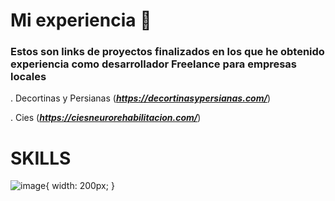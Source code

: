 # Mi experiencia 🚀

### Estos son links de proyectos finalizados en los que he obtenido experiencia como desarrollador Freelance para empresas locales

. Decortinas y Persianas (***https://decortinasypersianas.com/***)

. Cies (***https://ciesneurorehabilitacion.com/***)


# SKILLS
![image](https://user-images.githubusercontent.com/60968668/176058385-b544e14a-b36e-4d04-8c5e-0e1de0fe4254.png){ width: 200px; }

  
